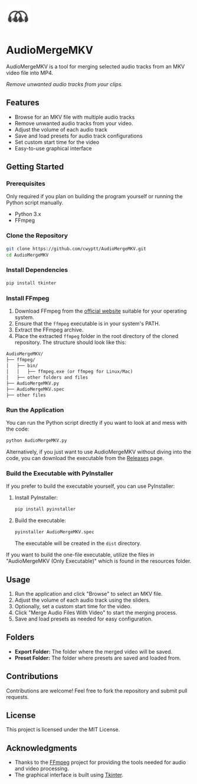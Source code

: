 ![Logo](AudioMergeMKV.png)
# AudioMergeMKV

AudioMergeMKV is a tool for merging selected audio tracks from an MKV video file into MP4.

*Remove unwanted audio tracks from your clips.*

## Features

- Browse for an MKV file with multiple audio tracks
- Remove unwanted audio tracks from your video.
- Adjust the volume of each audio track
- Save and load presets for audio track configurations
- Set custom start time for the video
- Easy-to-use graphical interface

## Getting Started

### Prerequisites
Only required if you plan on building the program yourself or running the Python script manually.

- Python 3.x
- FFmpeg 

### Clone the Repository

```bash
git clone https://github.com/cwyptt/AudioMergeMKV.git
cd AudioMergeMKV
```

### Install Dependencies

```bash
pip install tkinter
```

### Install FFmpeg

1. Download FFmpeg from the [official website](https://ffmpeg.org/download.html) suitable for your operating system.
2. Ensure that the `ffmpeg` executable is in your system's PATH.
3. Extract the FFmpeg archive.
4. Place the extracted `ffmpeg` folder in the root directory of the cloned repository. The structure should look like this:

```
AudioMergeMKV/
├── ffmpeg/
│   ├── bin/
│   │   ├── ffmpeg.exe (or ffmpeg for Linux/Mac)
│   ├── other folders and files
├── AudioMergeMKV.py
├── AudioMergeMKV.spec
├── other files
```

### Run the Application

You can run the Python script directly if you want to look at and mess with the code:

```bash
python AudioMergeMKV.py
```

Alternatively, if you just want to use AudioMergeMKV without diving into the code, you can download the executable from the [Releases](https://github.com/cwyptt/AudioMergeMKV/releases) page.

### Build the Executable with PyInstaller

If you prefer to build the executable yourself, you can use PyInstaller:

1. Install PyInstaller:

   ```bash
   pip install pyinstaller
   ```

2. Build the executable:

   ```bash
   pyinstaller AudioMergeMKV.spec
   ```

   The executable will be created in the `dist` directory.

If you want to build the one-file executable, utilize the files in "AudioMergeMKV (Only Executable)" which is found in the resources folder.

## Usage

1. Run the application and click "Browse" to select an MKV file.
2. Adjust the volume of each audio track using the sliders.
3. Optionally, set a custom start time for the video.
4. Click "Merge Audio Files With Video" to start the merging process.
5. Save and load presets as needed for easy configuration.

## Folders

- **Export Folder:** The folder where the merged video will be saved.
- **Preset Folder:** The folder where presets are saved and loaded from.

## Contributions

Contributions are welcome! Feel free to fork the repository and submit pull requests.

## License

This project is licensed under the MIT License.

## Acknowledgments

- Thanks to the [FFmpeg](https://ffmpeg.org/) project for providing the tools needed for audio and video processing.
- The graphical interface is built using [Tkinter](https://docs.python.org/3/library/tkinter.html).
